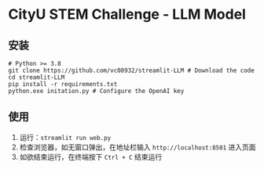 # CityU STEM Challenge - LLM Model
## 安装
``` 
# Python >= 3.8
git clone https://github.com/vc08932/streamlit-LLM # Download the code
cd streamlit-LLM 
pip install -r requirements.txt 
python.exe initation.py # Configure the OpenAI key
```

## 使用
1. 运行：`streamlit run web.py`
2. 检查浏览器，如无窗口弹出，在地址栏输入 `http://localhost:8501` 进入页面
3. 如欲结束运行，在终端按下 `Ctrl + C` 结束运行
   
